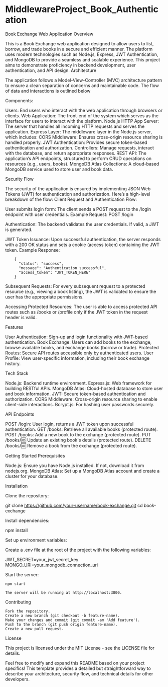 ﻿# MiddlewareProject_Book_Authentication
Book Exchange Web Application
Overview

This is a Book Exchange web application designed to allow users to list, borrow, and trade books in a secure and efficient manner. The platform uses modern technologies such as Node.js, Express, JWT Authentication, and MongoDB to provide a seamless and scalable experience. This project aims to demonstrate proficiency in backend development, user authentication, and API design.
Architecture

The application follows a Model-View-Controller (MVC) architecture pattern to ensure a clean separation of concerns and maintainable code. The flow of data and interactions is outlined below


Components:

Users: End users who interact with the web application through browsers or clients.
Web Application: The front-end of the system which serves as the interface for users to interact with the platform.
Node.js HTTP App Server: The server that handles all incoming HTTP requests and serves the application.
Express Layer: The middleware layer in the Node.js server, which includes:
CORS Middleware: Ensures cross-origin resource sharing is handled properly.
JWT Authentication: Provides secure token-based authentication and authorization.
Controllers: Manage requests, interact with the database, and return appropriate responses.
REST API: The application’s API endpoints, structured to perform CRUD operations on resources (e.g., users, books).
MongoDB Atlas Collections: A cloud-based MongoDB service used to store user and book data.

Security Flow

The security of the application is ensured by implementing JSON Web Tokens (JWT) for authentication and authorization. Here’s a high-level breakdown of the flow:
Client Request and Authentication Flow:

User submits login form:
        The client sends a POST request to the /login endpoint with user credentials.
        Example Request: POST /login

Authentication:
        The backend validates the user credentials. If valid, a JWT is generated.

JWT Token Issuance:
        Upon successful authentication, the server responds with a 200 OK status and sets a cookie (access token) containing the JWT token.
        Example Response:

        {
          "status": "success",
          "message": "Authentication successful",
          "access_token": "JWT_TOKEN_HERE"
        }

Subsequent Requests:
        For every subsequent request to a protected resource (e.g., viewing a book listing), the JWT is validated to ensure the user has the appropriate permissions.

 Accessing Protected Resources:
        The user is able to access protected API routes such as /books or /profile only if the JWT token in the request header is valid.

Features

User Authentication: Sign-up and login functionality with JWT-based authentication.
Book Exchange: Users can add books to the exchange, browse available books, and exchange books (borrow or trade).
Protected Routes: Secure API routes accessible only by authenticated users.
User Profile: View user-specific information, including their book exchange history.

Tech Stack

Node.js: Backend runtime environment.
Express.js: Web framework for building RESTful APIs.
MongoDB Atlas: Cloud-hosted database to store user and book information.
JWT: Secure token-based authentication and authorization.
CORS Middleware: Cross-origin resource sharing to enable client-side interactions.
Bcrypt.js: For hashing user passwords securely.

API Endpoints

POST /login: User login, returns a JWT token upon successful authentication.
GET /books: Retrieve all available books (protected route).
POST /books: Add a new book to the exchange (protected route).
PUT /books/:id: Update an existing book's details (protected route).
DELETE /books/:id: Remove a book from the exchange (protected route).

Getting Started
Prerequisites

Node.js: Ensure you have Node.js installed. If not, download it from nodejs.org.
MongoDB Atlas: Set up a MongoDB Atlas account and create a cluster for your database.

Installation

Clone the repository:

git clone https://github.com/your-username/book-exchange.git
cd book-exchange

Install dependencies:

npm install

Set up environment variables:

Create a .env file at the root of the project with the following variables:

JWT_SECRET=your_jwt_secret_key
MONGO_URI=your_mongodb_connection_uri

Start the server:

    npm start

    The server will be running at http://localhost:3000.

Contributing

    Fork the repository.
    Create a new branch (git checkout -b feature-name).
    Make your changes and commit (git commit -am 'Add feature').
    Push to the branch (git push origin feature-name).
    Create a new pull request.

License

This project is licensed under the MIT License - see the LICENSE file for details.

Feel free to modify and expand this README based on your project specifics! This template provides a detailed but straightforward way to describe your architecture, security flow, and technical details for other developers.

